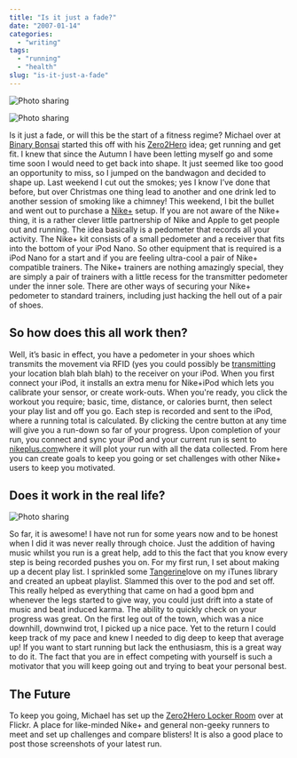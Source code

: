 ```yaml
---
title: "Is it just a fade?"
date: "2007-01-14"
categories:
  - "writing"
tags:
  - "running"
  - "health"
slug: "is-it-just-a-fade"
---
```


![Photo sharing](/images/357256010.jpg)

![Photo sharing](/images/357258741.jpg)

Is it just a fade, or will this be the start of a fitness regime? Michael over at [Binary Bonsai](https://binarybonsai.com/) started this off with his [Zero2Hero](https://binarybonsai.com/) idea; get running and get fit. I knew that since the Autumn I have been letting myself go and some time soon I would need to get back into shape. It just seemed like too good an opportunity to miss, so I jumped on the bandwagon and decided to shape up. Last weekend I cut out the smokes; yes I know I’ve done that before, but over Christmas one thing lead to another and one drink led to another session of smoking like a chimney! This weekend, I bit the bullet and went out to purchase a [Nike+](https://en.wikipedia.org/wiki/Nike%2BiPod) setup. If you are not aware of the Nike+ thing, it is a rather clever little partnership of Nike and Apple to get people out and running. The idea basically is a pedometer that records all your activity. The Nike+ kit consists of a small pedometer and a receiver that fits into the bottom of your iPod Nano. So other equipment that is required is a iPod Nano for a start and if you are feeling ultra-cool a pair of Nike+ compatible trainers. The Nike+ trainers are nothing amazingly special, they are simply a pair of trainers with a little recess for the transmitter pedometer under the inner sole. There are other ways of securing your Nike+ pedometer to standard trainers, including just hacking the hell out of a pair of shoes.

## So how does this all work then?
Well, it’s basic in effect, you have a pedometer in your shoes which transmits the movement via RFID (yes you could possibly be [transmitting](https://www.wired.com/) your location blah blah blah) to the receiver on your iPod. When you first connect your iPod, it installs an extra menu for Nike+iPod which lets you calibrate your sensor, or create work-outs. When you're ready, you click the workout you require; basic, time, distance, or calories burnt, then select your play list and off you go. Each step is recorded and sent to the iPod, where a running total is calculated. By clicking the centre button at any time will give you a run-down so far of your progress. Upon completion of your run, you connect and sync your iPod and your current run is sent to [nikeplus.com](https://en.wikipedia.org/wiki/Nike%2BiPod)where it will plot your run with all the data collected. From here you can create goals to keep you going or set challenges with other Nike+ users to keep you motivated.

## Does it work in the real life?

![Photo sharing](/images/356163579.jpg)

So far, it is awesome! I have not run for some years now and to be honest when I did it was never really through choice. Just the addition of having music whilst you run is a great help, add to this the fact that you know every step is being recorded pushes you on. For my first run, I set about making up a decent play list. I sprinkled some [Tangerine](https://www.potionfactory.com/tangerine/)love on my iTunes library and created an upbeat playlist. Slammed this over to the pod and set off. This really helped as everything that came on had a good bpm and whenever the legs started to give way, you could just drift into a state of music and beat induced karma. The ability to quickly check on your progress was great. On the first leg out of the town, which was a nice downhill, downwind trot, I picked up a nice pace. Yet to the return I could keep track of my pace and knew I needed to dig deep to keep that average up! If you want to start running but lack the enthusiasm, this is a great way to do it. The fact that you are in effect competing with yourself is such a motivator that you will keep going out and trying to beat your personal best.

## The Future
To keep you going, Michael has set up the [Zero2Hero Locker Room](https://www.flickr.com/groups/87184948@N00/) over at Flickr. A place for like-minded Nike+ and general non-geeky runners to meet and set up challenges and compare blisters! It is also a good place to post those screenshots of your latest run.
